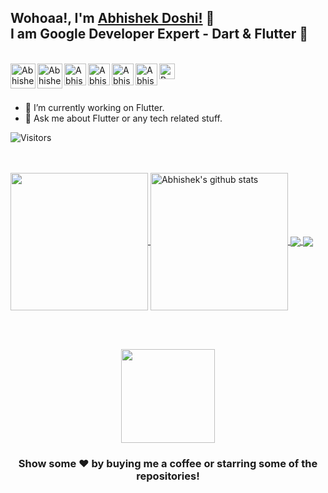 ## Wohoaa!, I'm [Abhishek Doshi!](https://abhishekdoshi.netlify.app/) 👋<br>I am Google Developer Expert - Dart & Flutter 💙 


<br><a href="https://twitter.com/AbhishekDoshi26">
  <img align="left" alt="Abhishek's Twitter" width="40px" src="https://assets.stickpng.com/images/580b57fcd9996e24bc43c53e.png" />
</a>
<a href="https://www.linkedin.com/in/AbhishekDoshi26/">
  <img align="left" alt="Abhishek's Linkdein" width="40px" src="http://pngimg.com/uploads/linkedIn/linkedIn_PNG38.png" />
</a>
<a href="https://github.com/AbhishekDoshi26">
  <img align="left" alt="Abhishek's Github" width="35px" src="https://cdn.jsdelivr.net/npm/simple-icons@v3/icons/github.svg" />
</a>
<a href="https://www.instagram.com/abhishekdoshi26/">
  <img align="left" alt="Abhishek's Instagram" width="35px" src="https://assets.stickpng.com/images/580b57fcd9996e24bc43c521.png" />
</a>
<a href="https://abhishekdoshi26.medium.com">
  <img align="left" alt="Abhishek's Medium" width="35px" src="https://cdn.iconscout.com/icon/free/png-512/medium-47-433328.png" />
</a>
<a href="https://abhishekdoshi.netlify.app/">
  <img align="left" alt="Abhishek's Portfolio" width="35px" src="https://www.freepnglogos.com/uploads/logo-website-png/logo-website-website-logo-png-transparent-background-background-15.png" />
</a>
<a href="https://www.buymeacoffee.com/abhishekdoshi26">
  <img align="left" alt="BMC" width="25px" src="https://bmc-dev.s3.us-east-2.amazonaws.com/assets/icons/bmc_icon_black.png" />
</a>



<br/>
<br/>



- 🔭 I’m currently working on Flutter.
- 💬 Ask me about Flutter or any tech related stuff.

![Visitors](https://visitor-badge.laobi.icu/badge?page_id=AbhishekDoshi26.AbhishekDoshi26)                                 


<br>

<br>
<a href="https://github.com/AbhishekDoshi26">
  <img align="center" src="https://github-readme-stats.vercel.app/api/top-langs/?username=AbhishekDoshi26&theme=dark&hide_langs_below=1" height="220px"/>
</a>
<a href="https://github.com/AbhishekDoshi26">
 <img align="center" src="https://github-readme-stats.vercel.app/api?username=AbhishekDoshi26&show_icons=true&theme=dark&line_height=27" alt="Abhishek's github stats" height="220px" />
</a>
<a href="https://github.com/AbhishekDoshi26/contactus">
  <img align="center" src="https://github-readme-stats.vercel.app/api/pin/?username=AbhishekDoshi26&repo=contactus&theme=dark" />
</a>
<a href="https://github.com/AbhishekDoshi26/Shoppping-UI">
 <img align="center" src="https://github-readme-stats.vercel.app/api/pin/?username=AbhishekDoshi26&repo=Shoppping-UI&theme=dark" />
</a>


<br><br>

<div align="center">

<a href="https://www.buymeacoffee.com/abhishekdoshi26"><img height=150 src="https://miro.medium.com/max/1400/1*VqLYs481X9kw_CTosgqlcg.png"></img></a>

</div>


<div align="center">


### Show some ❤️ by buying me a coffee or starring some of the repositories!

</div>


